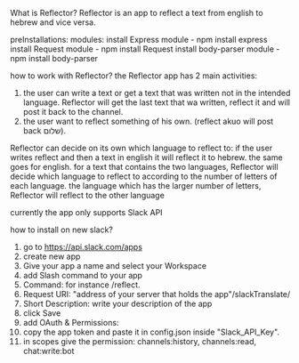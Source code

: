 What is Reflector?
Reflector is an app to reflect a text from english to hebrew and vice versa.

preInstallations:
  modules:
    install Express module - npm install express
    install Request module - npm install Request
    install body-parser module - npm install body-parser

how to work with Reflector? the Reflector app has 2 main activities:

  1. the user can write a text or get a text that was written not in the intended language. Reflector will get the last text that wa written, reflect it and will post it back to the channel.
  2. the user want to reflect something of his own. (reflect akuo will post back שלום).

Reflector can decide on its own which language to reflect to:
  if the user writes reflect and then a text in english it will reflect it to hebrew.
  the same goes for english.
  for a text that contains the two languages, Reflector will decide which language to reflect to according to the number of letters of each language.
  the language which has the larger number of letters, Reflector will reflect to the other language


currently the app only supports Slack API

how to install on new slack?
  1. go to https://api.slack.com/apps
  2. create new app
  3. Give your app a name and select your Workspace
  4. add Slash command to your app
  5. Command:           for instance /reflect.
  6. Request URI:       "address of your server that holds the app"/slackTranslate/
  7. Short Description: write your description of the app
  8. click Save
  9. add OAuth & Permissions:
  10. copy the app token and paste it in config.json inside "Slack_API_Key".
  11. in scopes give the permission: channels:history, channels:read, chat:write:bot
   
